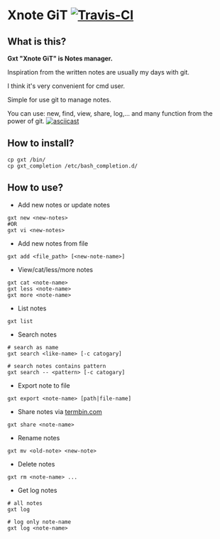 # Xnote GiT  [![Travis-CI](https://travis-ci.org/TxGVNN/gxt.svg?branch=master)](https://travis-ci.org/TxGVNN/gxt)
## What is this?
**Gxt "Xnote GiT" is Notes manager.**

Inspiration from the written notes are usually my days with git.

I think it's very convenient for cmd user.

Simple for use git to manage notes.

You can use: new, find, view, share, log,... and many function from the power of git.
[![asciicast](https://asciinema.org/a/4hovdgyvsja9104o0dlx0cjsb.png)](https://asciinema.org/a/4hovdgyvsja9104o0dlx0cjsb)

## How to install?
```
cp gxt /bin/
cp gxt_completion /etc/bash_completion.d/
```
## How to use?

- Add new notes or update notes
```
gxt new <new-notes>
#OR
gxt vi <new-notes>
```

- Add new notes from file
```
gxt add <file_path> [<new-note-name>]
```

- View/cat/less/more notes
```
gxt cat <note-name>
gxt less <note-name>
gxt more <note-name>
```

- List notes
```
gxt list
```

- Search notes
```
# search as name
gxt search <like-name> [-c catogary]
```
```
# search notes contains pattern
gxt search -- <pattern> [-c catogary]

```

- Export note to file 
```
gxt export <note-name> [path|file-name]
```

- Share notes via [termbin.com](http://termbin.com)
```
gxt share <note-name>
```

- Rename notes
```
gxt mv <old-note> <new-note>
```

- Delete notes
```
gxt rm <note-name> ...
```

- Get log notes
```
# all notes
gxt log
```
```
# log only note-name
gxt log <note-name>
```
